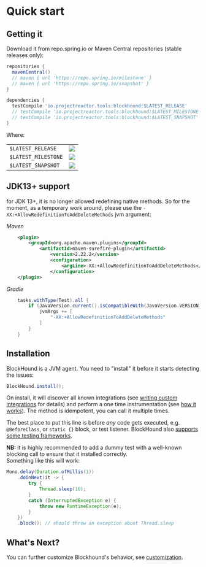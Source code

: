 # Quick start

## Getting it
Download it from repo.spring.io or Maven Central repositories (stable releases only):

```groovy
repositories {
  mavenCentral()
  // maven { url 'https://repo.spring.io/milestone' }
  // maven { url 'https://repo.spring.io/snapshot' }
}

dependencies {
  testCompile 'io.projectreactor.tools:blockhound:$LATEST_RELEASE'
  // testCompile 'io.projectreactor.tools:blockhound:$LATEST_MILESTONE'
  // testCompile 'io.projectreactor.tools:blockhound:$LATEST_SNAPSHOT'
}
```
Where:

|||
|-|-|
|`$LATEST_RELEASE`|[![](https://img.shields.io/badge/dynamic/xml.svg?label=&color=green&query=%2F%2Fmetadata%2Fversioning%2Flatest&url=https%3A%2F%2Frepo1.maven.org%2Fmaven2%2Fio%2Fprojectreactor%2Ftools%2Fblockhound%2Fmaven-metadata.xml)](https://repo1.maven.org/maven2/io/projectreactor/tools/blockhound/)|
|`$LATEST_MILESTONE`|[![](https://img.shields.io/badge/dynamic/xml.svg?label=&color=blue&query=%2F%2Fmetadata%2Fversioning%2Flatest&url=https%3A%2F%2Frepo.spring.io%2Fmilestone%2Fio%2Fprojectreactor%2Ftools%2Fblockhound%2Fmaven-metadata.xml)](https://repo.spring.io/milestone/io/projectreactor/tools/blockhound/)|
|`$LATEST_SNAPSHOT`|[![](https://img.shields.io/badge/dynamic/xml.svg?label=&color=orange&query=%2F%2Fmetadata%2Fversioning%2Flatest&url=https%3A%2F%2Frepo.spring.io%2Fsnapshot%2Fio%2Fprojectreactor%2Ftools%2Fblockhound%2Fmaven-metadata.xml)](https://repo.spring.io/snapshot/io/projectreactor/tools/blockhound/)|

## JDK13+ support

for JDK 13+, it is no longer allowed redefining native methods. So for the moment, as a temporary work around, please use the
`-XX:+AllowRedefinitionToAddDeleteMethods` jvm argument:

_Maven_

```xml
    <plugin>
        <groupId>org.apache.maven.plugins</groupId>
            <artifactId>maven-surefire-plugin</artifactId>
                <version>2.22.2</version>
                <configuration>
                    <argLine>-XX:+AllowRedefinitionToAddDeleteMethods</argLine>
                </configuration>
    </plugin>
```

_Gradle_

```groovy
    tasks.withType(Test).all {
        if (JavaVersion.current().isCompatibleWith(JavaVersion.VERSION_13)) {
            jvmArgs += [
                "-XX:+AllowRedefinitionToAddDeleteMethods"
            ]
        }
    }
```

## Installation
BlockHound is a JVM agent. You need to "install" it before it starts detecting the issues:
```java
BlockHound.install();
```

On install, it will discover all known integrations (see [writing custom integrations](custom_integrations.md) for details)
and perform a one time instrumentation (see [how it works](how_it_works.md)).
The method is idempotent, you can call it multiple times.

The best place to put this line is before *any* code gets executed, e.g. `@BeforeClass`, or `static {}` block, or test listener.
BlockHound also [supports some testing frameworks](supported_testing_frameworks.md).

**NB:** it is highly recommended to add a dummy test with a well-known blocking call to ensure that it installed correctly.  
Something like this will work:
```java
Mono.delay(Duration.ofMillis(1))
    .doOnNext(it -> {
        try {
            Thread.sleep(10);
        }
        catch (InterruptedException e) {
            throw new RuntimeException(e);
        }
    })
    .block(); // should throw an exception about Thread.sleep
```

## What's Next?
You can further customize Blockhound's behavior, see [customization](customization.md).
